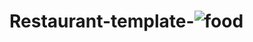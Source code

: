 # Restaurant-template-![food](https://user-images.githubusercontent.com/86103042/135727614-da9d7d5e-0da0-42d9-bed9-493650c33922.jpg)
